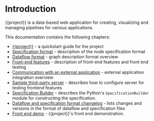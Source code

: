 # Introduction

{{project}} is a data-based web application for creating, visualizing and managing pipelines for various applications.

This documentation contains the following chapters:

* [{{project}}](project-readme) - a quickstart guide for the project
* [Specification format](specification-format) - description of the node specification format
* [Dataflow format](dataflow-format) - graph description format overview
* [Front-end features](frontend-features) - description of front-end features and front end testing
* [Communication with an external application](external-app-communication) - external application integration overview
* [Sample third-party server](example-server) - describes how to configure server for testing frontend features
* [Specification Builder](specification-builder) - describes the Python's `SpecificationBuilder` module for constructing the specification.
* [Dataflow and specification format changelog](changelogs) - lists changes and versions in the format of dataflow and specification files
* [Front end demo](demo) - {{project}}'s front end demonstration.
